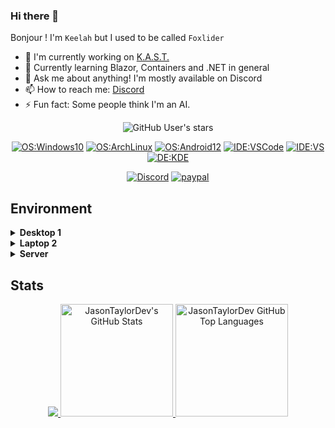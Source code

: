 ### Hi there 👋

<!--
**Foxlider/Foxlider** is a ✨ _special_ ✨ repository because its `README.md` (this file) appears on your GitHub profile.

Here are some ideas to get you started:

- 🔭 I’m currently working on ...
- 🌱 I’m currently learning ...
- 👯 I’m looking to collaborate on ...
- 🤔 I’m looking for help with ...
- 💬 Ask me about ...
- 📫 How to reach me: ...
- 😄 Pronouns: ...
- ⚡ Fun fact: ...
-->

Bonjour !
I'm `Keelah` but I used to be called `Foxlider`  

- 🔭 I'm currently working on [K.A.S.T.](https://github.com/Foxlider/KAST)
- 🌱 Currently learning Blazor, Containers and .NET in general
- 💬 Ask me about anything! I'm mostly available on Discord
- 📫 How to reach me: [Discord](https://discordapp.com/users/140195053241892864/)
- ⚡ Fun fact: Some people think I'm an AI.


<div align="center">
  
  ![GitHub User's stars](https://img.shields.io/github/stars/foxlider?style=flat-square&affiliations=OWNER%2CCOLLABORATOR&label=GH%20stars)

  [![OS:Windows10](https://img.shields.io/badge/OS-Windows10-blue?style=flat-square&logo=windows)](https://www.microsoft.com)
  [![OS:ArchLinux](https://img.shields.io/badge/OS-ArchLinux-blue?style=flat-square&logo=arch-linux)](https://archlinux.org)
  [![OS:Android12](https://img.shields.io/badge/OS-Android13-green?style=flat-square&logo=android)](https://www.android.com/)
  [![IDE:VSCode](https://img.shields.io/badge/IDE-VSCode-blue?style=flat-square&logo=visualstudiocode)](https://code.visualstudio.com/)
  [![IDE:VS](https://img.shields.io/badge/IDE-VisualStudio-%236a1b9a?style=flat-square&logo=VisualStudio)](https://visualstudio.microsoft.com/)
  [![DE:KDE](https://img.shields.io/badge/DE-KDE-blue?style=flat-square&logo=KDE)](https://kde.org)

  [![Discord](https://img.shields.io/badge/Discord-Keelah%234528-%235865F2%20?style=flat-square&logo=discord)](https://discordapp.com/users/140195053241892864/)
  [![paypal](https://img.shields.io/badge/PayPal-FoxliderAtom-blue?style=flat-square&logo=paypal)](paypal.me/FoxliderAtom)
</div>

## Environment
<details>
    <summary><strong>Desktop 1</strong></summary>
    <ul>
      <li>CPU: Intel Core i7-12700K (4.9GHz 8+4C X86_64)</li>
      <li>RAM: 32GB (DDR4-2133)</li>
      <li>SSD1: 512GB (860 EVO SATA)</li>
      <li>SSD2: 512GB (970 EVO NVMe)</li>
      <li>SSD3: 1TB (980 EVO NVMe)</li>
      <li>HDD1: 2TB (SATA)</li>
      <li>HDD2: 2TB (SATA)</li>
      <li>OS1: Windows 10</li>
      <li>OS2: Arch Linux</li>
    </ul>
  </details>
  <details>
    <summary><strong>Laptop 2</strong></summary>
    <ul>
      <li>CPU: AMD Ryzen 7 5800H (4.4GHz 8C X86_64)</li>
      <li>RAM: 16GB (LPDDR4-3200)</li>
      <li>SSD: 512GB (NVMe)</li>
      <li>OS1: Windows 11</li>
      <li>OS1: Arch Linux</li>
    </ul>
  </details>
  <details>
    <summary><strong>Server</strong></summary>
    <ul>
      <li>CPU: Intel Core i5-6600K (3.5GHz 4C X86_64)</li>
      <li>RAM: 32GB (DDR3)</li>
      <li>SSD1: 225GB (SATA)</li>
      <li>SSD1: 225GB (NVMe)</li>
      <li>HDD: 6TB (SATA 7200rpm)
      <li>OS2: Windows Server 2022</li>
    </ul>
  </details>    
    

## Stats
<div align="center">
  <a href="https://github.com/vn7n24fzkq/github-profile-summary-cards">
    <img src="http://github-profile-summary-cards.vercel.app/api/cards/profile-details?username=foxlider&theme=discord_old_blurple" />
  </a>
  <a href="https://github.com/foxlider">
    <img height="180em" src="https://github-readme-stats.vercel.app/api?username=foxlider&show_icons=true&theme=transparent&count_private=true" alt="JasonTaylorDev's GitHub Stats" />
    <img height="180em" src="https://github-readme-stats.vercel.app/api/top-langs/?username=foxlider&theme=transparent&layout=compact" 
      alt="JasonTaylorDev GitHub Top Languages" />
  </a>
</div>


